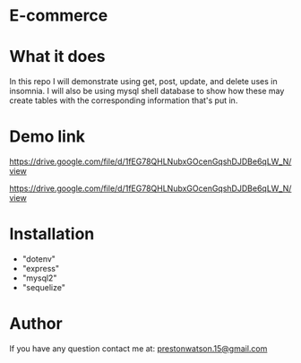 # E-commerce

# What it does

 In this repo I will demonstrate using get, post, update, and delete uses in insomnia. I will also be using mysql shell database to show how these may create tables with the corresponding information that's put in.
 
 # Demo link 
 
 https://drive.google.com/file/d/1fEG78QHLNubxGOcenGqshDJDBe6qLW_N/view
 
 https://drive.google.com/file/d/1fEG78QHLNubxGOcenGqshDJDBe6qLW_N/view
 
 # Installation
<ul>
  <li>"dotenv"</li>
  <li>"express"</li>
  <li>"mysql2"</li>
  <li>"sequelize"</li>
</ul>

# Author

If you have any question contact me at: prestonwatson.15@gmail.com
